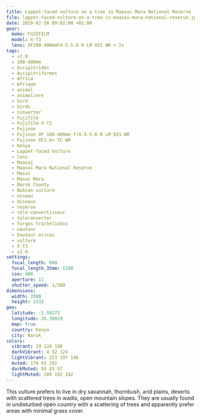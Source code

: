 ```yaml
---
title: Lappet-faced vulture on a tree in Maasai Mara National Reserve
file: lappet-faced-vulture-on-a-tree-in-maasai-mara-national-reserve.jpg
date: 2019-02-26 09:02:00 +02:00
gear:
  make: FUJIFILM
  model: X-T3
  lens: XF100-400mmF4.5-5.6 R LM OIS WR + 2x
tags:
  - ×2.0
  - 100-400mm
  - Accipitridés
  - Accipitriformes
  - Africa
  - Afrique
  - animal
  - animalière
  - bird
  - birds
  - converter
  - Fujifilm
  - Fujifilm X-T3
  - Fujinon
  - Fujinon XF 100-400mm f/4.5-5.6 R LM OIS WR
  - Fujinon XF2.0× TC WR
  - Kenya
  - Lappet-faced Vulture
  - lens
  - Maasai
  - Maasai Mara National Reserve
  - Masai
  - Masai Mara
  - Narok County
  - Nubian vulture
  - oiseau
  - Oiseaux
  - reserve
  - télé-convertisseur
  - teleconverter
  - Torgos tracheliotos
  - vautour
  - Vautour oricou
  - vulture
  - X-T3
  - x2.0
settings:
  focal_length: 800
  focal_length_35mm: 1200
  iso: 400
  aperture: 11
  shutter_speed: 1/500
dimensions:
  width: 3500
  height: 2333
geo:
  latitude: -1.59273
  longitude: 35.39019
  map: true
  country: Kenya
  city: Narok
colors:
  vibrant: 19 124 188
  darkVibrant: 4 52 124
  lightVibrant: 223 197 146
  muted: 170 92 102
  darkMuted: 93 83 57
  lightMuted: 209 192 182
---
```


This vulture prefers to live in dry savannah, thornbush, arid plains, deserts with scattered trees in wadis, open mountain slopes. They are usually found in undisturbed open country with a scattering of trees and apparently prefer areas with minimal grass cover.
